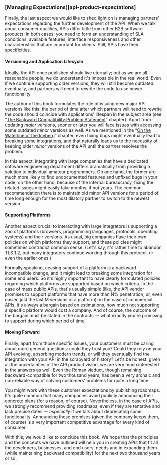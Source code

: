 ### [Managing Expectations][api-product-expectations]

Finally, the last aspect we would like to shed light on is managing partners' expectations regarding the further development of the API. When we talk about consumer qualities, APIs differ little from other B2B software products: in both cases, you need to form an understanding of SLA conditions, available features, interface responsiveness and other characteristics that are important for clients. Still, APIs have their specificities.

#### Versioning and Application Lifecycle

Ideally, the API once published should live eternally; but as we are all reasonable people, we do understand it's impossible in the real world. Even if we continue supporting older versions, they will still become outdated eventually, and partners will need to rewrite the code to use newer functionality.

The author of this book formulates the rule of issuing new major API versions like this: the period of time after which partners will need to rewrite the code should coincide with applications' lifespan in the subject area (see “[The Backward Compatibility Problem Statement](#back-compat-statement)” chapter). Apart from updating *major* versions, sooner or later you will face issues with accessing some outdated *minor* versions as well. As we mentioned in the “[On the Waterline of the Iceberg](#back-compat-iceberg-waterline)” chapter, even fixing bugs might eventually lead to breaking some integrations, and that naturally leads us to the necessity of keeping older *minor* versions of the API until the partner resolves the problem.

In this aspect, integrating with large companies that have a dedicated software engineering department differs dramatically from providing a solution to individual amateur programmers. On one hand, the former are much more likely to find undocumented features and unfixed bugs in your code; on the other hand, because of the internal bureaucracy, fixing the related issues might easily take months, if not years. The common recommendation there is to maintain old minor API versions for a period of time long enough for the most dilatory partner to switch to the newest version.

#### Supporting Platforms

Another aspect crucial to interacting with large integrators is supporting a zoo of platforms (browsers, programming languages, protocols, operating systems) and their versions. As usual, big companies have their own policies on which platforms they support, and these policies might sometimes contradict common sense. (Let's say, it's rather time to abandon TLS 1.2, but many integrators continue working through this protocol, or even the earlier ones.)

Formally speaking, ceasing support of a platform *is* a backward-incompatible change, and it might lead to breaking some integration for some end users. So it's highly important to have clearly formulated policies regarding which platforms are supported based on which criteria. In the case of mass public APIs, that's usually simple (like, the API vendor promises to support platforms that have more than N% penetration, or, even easier, just the last M versions of a platform); in the case of commercial APIs, it's always a bargain based on estimations, how much not supporting a specific platform would cost a company. And of course, the outcome of the bargain must be stated in the contracts — what exactly you're promising to support during which period of time.

#### Moving Forward

Finally, apart from those specific issues, your customers must be caring about more general questions: could they trust you? Could they rely on your API evolving, absorbing modern trends, or will they eventually find the integration with your API in the scrapyard of history? Let's be honest: given all the uncertainties of the API product vision, we are very much interested in the answers as well. Even the Roman viaduct, though remaining backward-compatible for two thousand years, has been a very archaic and non-reliable way of solving customers' problems for quite a long time.

You might work with these customer expectations by publishing roadmaps. It's quite common that many companies avoid publicly announcing their concrete plans (for a reason, of course). Nevertheless, in the case of APIs, we strongly recommend providing roadmaps, even if they are tentative and lack precise dates — *especially* if we talk about deprecating some functionality. Announcing these promises (given the company keeps them, of course) is a very important competitive advantage for every kind of consumer.

With this, we would like to conclude this book. We hope that the principles and the concepts we have outlined will help you in creating APIs that fit all the developers, businesses, and end users' needs and in expanding them (while maintaining backward compatibility) for the next two thousand years or so.